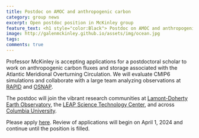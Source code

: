 ```yaml
---
title: Postdoc on AMOC and anthropogenic carbon
category: group news
excerpt: Open postdoc position in McKinley group
feature_text: <h1 style="color:Black"> Postdoc on AMOC and anthropogenic carbon </h1>
image: http://galenmckinley.github.io/assets/img/ocean.jpg
tags: 
comments: true
---
```


Professor McKinley is accepting applications for a postdoctoral scholar to work on anthropogenic carbon fluxes and storage associated with the Atlantic Meridional Overturning Circulation. We will evaluate CMIP6 simulations and collaborate with a large team analyzing observations at [RAPID](https://rapid.ac.uk) and [OSNAP](https://www.o-snap.org). 

The postdoc will join the vibrant research communities at [Lamont-Doherty Earth Observatory](https://lamont.columbia.edu), the [LEAP Science Technology Center](https://leap.columbia.edu), and across [Columbia University](https://www.columbia.edu).

Please apply [here](https://academic.careers.columbia.edu/#!/134380). Review of applications will begin on April 1, 2024 and continue until the position is filled.  
